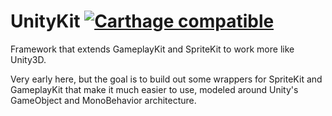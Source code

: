 # UnityKit [![Carthage compatible](https://img.shields.io/badge/Carthage-compatible-4BC51D.svg?style=flat)](https://github.com/Carthage/Carthage)
Framework that extends GameplayKit and SpriteKit to work more like Unity3D.

Very early here, but the goal is to build out some wrappers for SpriteKit and GameplayKit that make it much easier to use, modeled around Unity's GameObject and MonoBehavior architecture.
